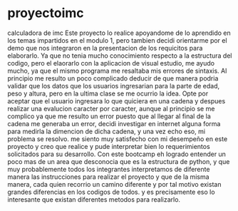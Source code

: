 # proyectoimc
calculadora de imc
Este proyecto lo realice apoyandome de lo aprendido en los temas impartidos en el modulo 1,
pero tambien decidi orientarme por el demo que nos integraron en la presentacion de los requicitos para 
elaborarlo.
Ya que no tenia mucho conocimiento respecto a la estructura del codigo, pero el elaorarlo con la aplicacion de visual estudio, me ayudo mucho, ya que el mismo programa me resaltaba mis errores de sintaxis.
Al principio me resulto un poco complicado deducir de que manera podria validar que los datos que los usuarios ingresarian para la parte de edad, peso y altura, pero en la ultima clase se me ocurrio la idea. 
Opte por aceptar que el usuario ingresara lo que quiciera en una cadena y despues realizar una evalucion caracter por caracter, aunque al principio se me complico ya que me resulto un error puesto que al llegar al final de la cadena me generaba un error, decidi investigar en internet alguna forma para medirla la dimencion de dicha cadena, y una vez echo eso, mi problema se resolvo.
me siento muy satisfecho con mi desempeño en este proyecto y creo que realice y pude interpretar bien lo requerimientos solicitados para su desarrollo. Con este bootcamp eh logrado entender un poco mas de un area que desconocia que es la estructura de python, y que muy probablemente todos los integrantes interpretamos de diferente manera las instrucciones para realizar el proyecto y que de la misma manera, cada quien recorrio un camino diferente y por tal motivo existan grandes diferencias en los codigos de todos. y es precisamente eso lo interesante que existan diferentes metodos para realizarlo. 


